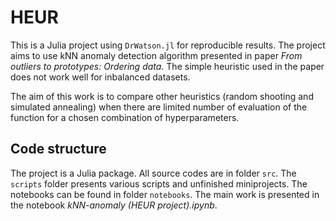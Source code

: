 # HEUR

This is a Julia project using `DrWatson.jl` for reproducible results. The project aims to use kNN anomaly detection algorithm presented in paper *From outliers to prototypes: Ordering data*. The simple heuristic used in the paper does not work well for inbalanced datasets.

The aim of this work is to compare other heuristics (random shooting and simulated annealing) when there are limited number of evaluation of the function for a chosen combination of hyperparameters.

## Code structure

The project is a Julia package. All source codes are in folder `src`. The `scripts` folder presents various scripts and unfinished miniprojects. The notebooks can be found in folder `notebooks`. The main work is presented in the notebook *kNN-anomaly (HEUR project).ipynb*.